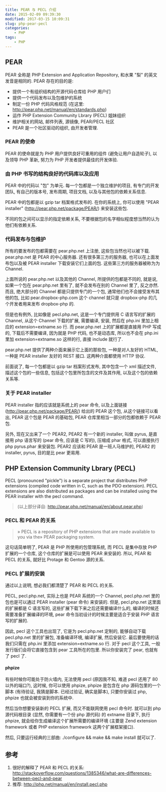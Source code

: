 ```yaml
---
title: PEAR 与 PECL 介绍
date: 2015-02-09 09:39:30
modified: 2017-03-15 10:09:31
slug: php-pear-pecl
categories:
    - PHP
tags:
    - PHP
---
```


## PEAR

PEAR 全称是 PHP Extension and Application Repository, 和水果 "梨" 的英文发音是相同的. PEAR 存在的目的是:

* 提供一个有组织结构的开源代码仓库给 PHP 用户们
* 提供一个代码发布以及包维护的系统
* 制定一份 PHP 代码风格规范 (在这里: http://pear.php.net/manual/en/standards.php)
* 运作 PHP Extension Community Lbrary (PECL) 姐妹组织
* 维护相关的网站, 邮件列表, 源镜像, PEAR/PECL 社区
* PEAR 是一个社区驱动的组织, 由开发者管理.

### PEAR 的使命

PEAR 的使命就是为 PHP 用户提供良好可重用的组件 (避免让用户自造轮子), 以及领导 PHP 革新, 努力为 PHP 开发者提供最佳的开发体验.

### 由 PHP 书写的结构良好的代码库以及应用

PEAR 中的代码以 "包" 为单元. 每一个包都是一个独立维护的项目, 有专门的开发团队, 有自己的版本号, 发布周期, 项目文档, 以及与其他包的依赖关系信息.

PEAR 中的包都是以 gzip tar 档案格式发布的. 在你的系统上, 你可以使用 "PEAR installer" (http://pear.php.net/package/PEAR/) 来安装这些包.

不同的包之间可以显示的指定依赖关系, 不要根据包的名字相似程度想当然的认为他们有依赖关系.

### 代码发布与包维护

所有的要发布的包都需要在 pear.php.net 上注册, 这些包当然也可以被下载. pear.php.net 是 PEAR 的中心服务器. 还有很多第三方的服务器, 也可以在上面发布包以及被 PEAR installer 下载安装它们上面的包. 这些第三方的服务器被称为为 Channel.

上面所说的 pear.php.net 以及其他的 Channel, 所提供的包都是不同的, 就是说, 如果一个包在 pear.php.net 里有了, 就不会发布在别的 Channel 里了, 反之亦然. 而且, 绝大部分的 Channel 都是只提供专门的一个包, 通常他们也不会接受发布其他的包, 比如 pear.dropbox-php.com 这个 channel 就只是 dropbox-php 的几个开发者用来发布 dropbox-php 的.

但是也有例外, 比如像是 pecl.php.net, 这是一个专门提供用 C 语言写的扩展的 Channel, 从这个 Channel 下载的扩展, 需要编译, 安装, 然后在 php.ini 里加上相应的 extension=extname.so 行. 而 pear.php.net 上的扩展都是直接用 PHP 写成的, 下载后不需要编译, 因为就是 PHP 代码, 也不是动态库, 所以也不会在 php.ini 里加 extension=extname.so 这样的行, 直接 include 就行了.

pear.php.net 提供了两种介面来展示它上面的那些包, 一种是对人友好的 HTML, 一种是 PEAR installer 友好的 REST 接口. 这两种介面都使用 HTTP 协议.

前面说了, 每一个包都是以 gzip tar 档案形式发布, 其中包含一个 xml 描述文件, 描述这个包的一些信息, 包括这个包里所包含的文件及其作用, 以及这个包的依赖关系等.

### 关于 PEAR installer

PEAR installer 指的应该就是系统上的 pear 命令, 以及上面链接 (http://pear.php.net/package/PEAR/) 给出的 PEAR 这个包, 从这个链接可以看出, PEAR 这个包是 PEAR 的基础包, PEAR 仓库里相当一部分的包都依赖于 PEAR 包.

另外, 现在又出来了一个 PEAR2, PEAR2 有一个新的 installer, 叫做 pyrus, 是直接用 php 语言写的 (pear 命令, 应该是 C 写的), 压缩成 phar 格式, 可以直接执行 php pyrus.phar <subcommand> 来安装包. PEAR2 应该和 PEAR 是一班人马维护的, PEAR2 的 installer, pyrus, 目的是比 pear 更易用.

## PHP Extension Community Lbrary (PECL)

PECL (pronounced "pickle") is a separate project that distributes PHP extensions (compiled code written in C, such as the PDO extension). PECL extensions are also distributed as packages and can be installed using the PEAR installer with the pecl command.

> (以上部分译自: http://pear.php.net/manual/en/about.pear.php)

### PECL 和 PEAR 的关系

> » PECL is a repository of PHP extensions that are made available to you via the» PEAR packaging system.

这句话简单明了, PEAR 是 PHP 所使用的包管理系统, 而 PECL 是集中存放 PHP 扩展的一个仓库, 这个仓库的扩展是可以使用 PEAR 来安装的. 所以, PEAR 和 PECL 的关系, 就好比 Protage 和 Gentoo 源的关系.

### PECL 扩展的安装

通过以上说明, 想必我们都清楚了 PEAR 和 PECL 的关系.

PECL, pecl.php.net, 实际上也是 PEAR 系统的一个 Channel, pecl.php.net 里的包也是可以通过 PEAR installer (pear 命令) 来安装的. 但是, pecl.php.net 这里面的扩展都是 C 语言写的, 这些扩展下载下来之后还需要编译什么的, 编译的时候还需要准备扩展编译的环境, pear 命令当初设计的时候主要是适合于安装 PHP 语言写的扩展的.

因此, pecl 这个工具也出现了, 它是为 pecl.php.net 定制的, 能够自动下载 pecl.php.net 里的扩展包, 准备编译环境, 编译扩展, 然后安装它. 最后要使用的话我们只需在 php.ini 里添加 extension=extname.so 行. 
对于 pecl 这个工具, 一般发行版们会将它直接包含到 pear 工具所在的包里. 所以你安装完了 pear, 也就有了 pecl 了.

#### phpize

有些时候你可能处于防火墙内, 无法使用 pecl (原因我不知, 难道 pecl 还用了 80 以外的端口?), 这时候, 你可以使用 phpize, phpize 是包含在 php 源码包里的一个脚本 (有待验证, 我猜是脚本. 已经过验证, 确实是脚本), 只要你安装过 php, phpize 也就会被安装到你的系统中.

然后当你想要安装新的 PECL 扩展, 而又不能联网使用 pecl 命令时. 就可以到 php 源代码根目录 (显然, 你需要有一个份 php 源代码) 的 extname 目录下, 执行 phpize, 就会给你生成编译这个扩展所需要的编译环境 (主要是 Zend extension framework 或者 PHP extension framework 这两个扩展框架接口).

然后, 只要运行经典的三部曲: ./configure && make && make install 就可以了.

## 参考

1. 很好的解释了 PEAR 和 PECL 的关系: http://stackoverflow.com/questions/1385346/what-are-differences-between-pecl-and-pear
2. 推荐: http://php.net/manual/en/install.pecl.php
